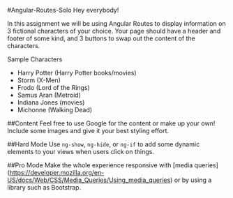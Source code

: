 #Angular-Routes-Solo
Hey everybody!

In this assignment we will be using Angular Routes to display information on 3 fictional characters of your choice. Your page should have a header and footer of some kind, and 3 buttons to swap out the content of the characters. 

Sample Characters

* Harry Potter (Harry Potter books/movies)
* Storm (X-Men)
* Frodo (Lord of the Rings)
* Samus Aran (Metroid)
* Indiana Jones (movies)
* Michonne (Walking Dead)

##Content
Feel free to use Google for the content or make up your own! Include some images and give it your best styling effort. 

##Hard Mode
Use `ng-show`, `ng-hide`, or `ng-if` to add some dynamic elements to your views when users click on things.

##Pro Mode
Make the whole experience responsive with [media queries] (https://developer.mozilla.org/en-US/docs/Web/CSS/Media_Queries/Using_media_queries) or by using a library such as Bootstrap.
